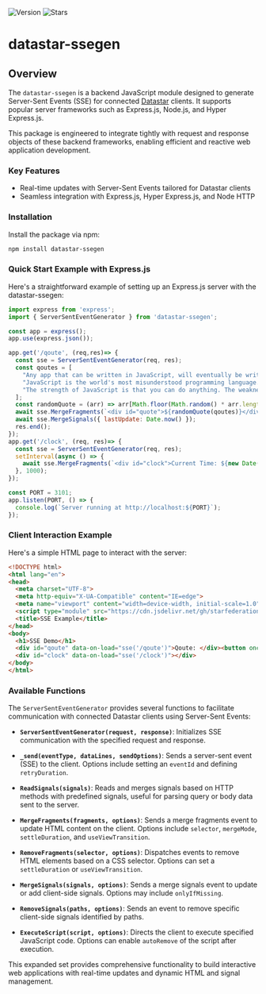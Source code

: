 ![Version](https://img.shields.io/github/package-json/v/jmcudd/datastar-ssegen?filename=package.json)
![Stars](https://img.shields.io/github/stars/jmcudd/datastar-ssegen?style=flat)

# datastar-ssegen

## Overview

The `datastar-ssegen` is a backend JavaScript module designed to generate Server-Sent Events (SSE) for connected [Datastar](https://data-star.dev/) clients. It supports popular server frameworks such as Express.js, Node.js, and Hyper Express.js.

This package is engineered to integrate tightly with request and response objects of these backend frameworks, enabling efficient and reactive web application development.

### Key Features

- Real-time updates with Server-Sent Events tailored for Datastar clients
- Seamless integration with Express.js, Hyper Express.js, and Node HTTP

### Installation

Install the package via npm:

```bash
npm install datastar-ssegen
```

### Quick Start Example with Express.js

Here's a straightforward example of setting up an Express.js server with the datastar-ssegen:

```javascript
import express from 'express';
import { ServerSentEventGenerator } from 'datastar-ssegen';

const app = express();
app.use(express.json());

app.get('/qoute', (req,res)=> {
  const sse = ServerSentEventGenerator(req, res);
  const qoutes = [
    "Any app that can be written in JavaScript, will eventually be written in JavaScript. - Jeff Atwood",
    "JavaScript is the world's most misunderstood programming language. - Douglas Crockford",
    "The strength of JavaScript is that you can do anything. The weakness is that you will. - Reg Braithwaite",
  ];
  const randomQuote = (arr) => arr[Math.floor(Math.random() * arr.length)];
  await sse.MergeFragments(`<div id="quote">${randomQuote(qoutes)}</div>`);
  await sse.MergeSignals({ lastUpdate: Date.now() });
  res.end();
});
app.get('/clock', (req, res)=> {
  const sse = ServerSentEventGenerator(req, res);
  setInterval(async () => {
    await sse.MergeFragments(`<div id="clock">Current Time: ${new Date()}</div>`);
  }, 1000);
});

const PORT = 3101;
app.listen(PORT, () => {
  console.log(`Server running at http://localhost:${PORT}`);
});
```

### Client Interaction Example

Here's a simple HTML page to interact with the server:

```html
<!DOCTYPE html>
<html lang="en">
<head>
  <meta charset="UTF-8">
  <meta http-equiv="X-UA-Compatible" content="IE=edge">
  <meta name="viewport" content="width=device-width, initial-scale=1.0">
  <script type="module" src="https://cdn.jsdelivr.net/gh/starfederation/datastar/bundles/datastar.js"></script>
  <title>SSE Example</title>
</head>
<body>
  <h1>SSE Demo</h1>
  <div id="qoute" data-on-load="sse('/qoute')">Qoute: </div><button onclick="sse('/qoute')">Get New Qoute</button>
  <div id="clock" data-on-load="sse('/clock')"></div>
</body>
</html>
```

### Available Functions

The `ServerSentEventGenerator` provides several functions to facilitate communication with connected Datastar clients using Server-Sent Events:

- **`ServerSentEventGenerator(request, response)`**: Initializes SSE communication with the specified request and response.

- **`_send(eventType, dataLines, sendOptions)`**: Sends a server-sent event (SSE) to the client. Options include setting an `eventId` and defining `retryDuration`.

- **`ReadSignals(signals)`**: Reads and merges signals based on HTTP methods with predefined signals, useful for parsing query or body data sent to the server.

- **`MergeFragments(fragments, options)`**: Sends a merge fragments event to update HTML content on the client. Options include `selector`, `mergeMode`, `settleDuration`, and `useViewTransition`.

- **`RemoveFragments(selector, options)`**: Dispatches events to remove HTML elements based on a CSS selector. Options can set a `settleDuration` or `useViewTransition`.

- **`MergeSignals(signals, options)`**: Sends a merge signals event to update or add client-side signals. Options may include `onlyIfMissing`.

- **`RemoveSignals(paths, options)`**: Sends an event to remove specific client-side signals identified by paths.

- **`ExecuteScript(script, options)`**: Directs the client to execute specified JavaScript code. Options can enable `autoRemove` of the script after execution.

This expanded set provides comprehensive functionality to build interactive web applications with real-time updates and dynamic HTML and signal management.
